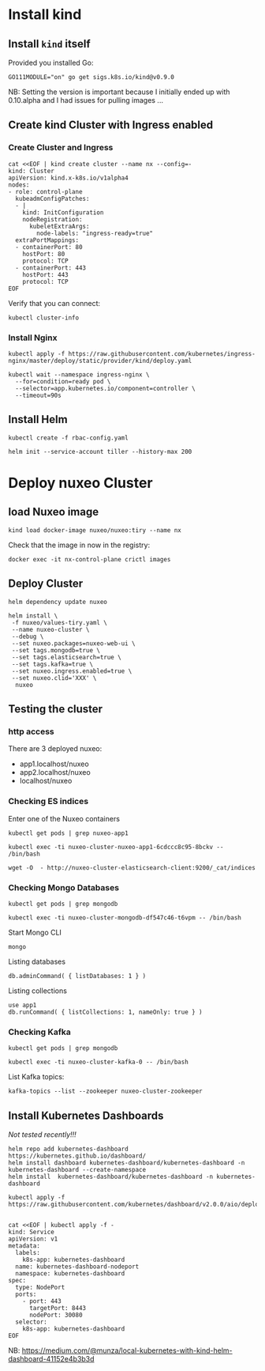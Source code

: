 
# Install kind 

## Install `kind` itself

Provided you installed Go:

    GO111MODULE="on" go get sigs.k8s.io/kind@v0.9.0

NB: Setting the version is important because I initially ended up with 0.10.alpha and I had issues for pulling images ...

## Create kind Cluster with Ingress enabled

### Create Cluster and Ingress

	cat <<EOF | kind create cluster --name nx --config=-
	kind: Cluster
	apiVersion: kind.x-k8s.io/v1alpha4
	nodes:
	- role: control-plane
	  kubeadmConfigPatches:
	  - |
	    kind: InitConfiguration
	    nodeRegistration:
	      kubeletExtraArgs:
	        node-labels: "ingress-ready=true"
	  extraPortMappings:
	  - containerPort: 80
	    hostPort: 80
	    protocol: TCP
	  - containerPort: 443
	    hostPort: 443
	    protocol: TCP
	EOF


Verify that you can connect:

    kubectl cluster-info

### Install Nginx

    kubectl apply -f https://raw.githubusercontent.com/kubernetes/ingress-nginx/master/deploy/static/provider/kind/deploy.yaml

	kubectl wait --namespace ingress-nginx \
	  --for=condition=ready pod \
	  --selector=app.kubernetes.io/component=controller \
	  --timeout=90s

## Install Helm


    kubectl create -f rbac-config.yaml

    helm init --service-account tiller --history-max 200

# Deploy nuxeo Cluster

## load Nuxeo image

    kind load docker-image nuxeo/nuxeo:tiry --name nx


Check that the image in now in the registry:

    docker exec -it nx-control-plane crictl images


## Deploy Cluster

    helm dependency update nuxeo

	helm install \
	 -f nuxeo/values-tiry.yaml \
	 --name nuxeo-cluster \
	 --debug \
	 --set nuxeo.packages=nuxeo-web-ui \
	 --set tags.mongodb=true \
	 --set tags.elasticsearch=true \
	 --set tags.kafka=true \
	 --set nuxeo.ingress.enabled=true \
	 --set nuxeo.clid='XXX' \
	  nuxeo


## Testing the cluster

### http access

There are 3 deployed nuxeo:

 - app1.localhost/nuxeo
 - app2.localhost/nuxeo
 - localhost/nuxeo
 
### Checking ES indices

Enter one of the Nuxeo containers

    kubectl get pods | grep nuxeo-app1

    kubectl exec -ti nuxeo-cluster-nuxeo-app1-6cdccc8c95-8bckv -- /bin/bash

    wget -O  - http://nuxeo-cluster-elasticsearch-client:9200/_cat/indices


### Checking Mongo Databases

    kubectl get pods | grep mongodb

    kubectl exec -ti nuxeo-cluster-mongodb-df547c46-t6vpm -- /bin/bash

Start Mongo CLI

    mongo

Listing databases

    db.adminCommand( { listDatabases: 1 } )


Listing collections

    use app1
    db.runCommand( { listCollections: 1, nameOnly: true } )

### Checking Kafka

    kubectl get pods | grep mongodb

    kubectl exec -ti nuxeo-cluster-kafka-0 -- /bin/bash

List Kafka topics:

    kafka-topics --list --zookeeper nuxeo-cluster-zookeeper


## Install Kubernetes Dashboards

*Not tested recently!!!*

    helm repo add kubernetes-dashboard https://kubernetes.github.io/dashboard/
    helm install dashboard kubernetes-dashboard/kubernetes-dashboard -n kubernetes-dashboard --create-namespace
    helm install  kubernetes-dashboard/kubernetes-dashboard -n kubernetes-dashboard

    kubectl apply -f https://raw.githubusercontent.com/kubernetes/dashboard/v2.0.0/aio/deploy/recommended.yaml


	cat <<EOF | kubectl apply -f -
	kind: Service
	apiVersion: v1
	metadata:	
	  labels:
	    k8s-app: kubernetes-dashboard
	  name: kubernetes-dashboard-nodeport
	  namespace: kubernetes-dashboard
	spec:
	  type: NodePort
	  ports:
	    - port: 443
	      targetPort: 8443
	      nodePort: 30080
	  selector:
	    k8s-app: kubernetes-dashboard
	EOF

NB: https://medium.com/@munza/local-kubernetes-with-kind-helm-dashboard-41152e4b3b3d

